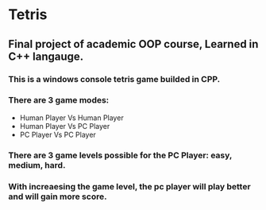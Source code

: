 # Tetris

## Final project of academic OOP course, Learned in C++ langauge.

### This is a windows console tetris game builded in CPP.
### There are 3 game modes: 
  * Human Player Vs Human Player
  * Human Player Vs PC Player
  * PC Player Vs PC Player

### There are 3 game levels possible for the PC Player: easy, medium, hard.
### With increaesing the game level, the pc player will play better and will gain more score.

  
